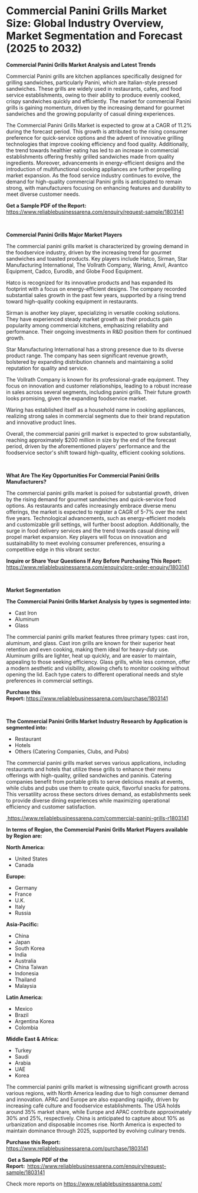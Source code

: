<p><h1>Commercial Panini Grills Market Size: Global Industry Overview, Market Segmentation and Forecast (2025 to 2032)</h1></p><p><strong>Commercial Panini Grills Market Analysis and Latest Trends</strong></p>
<p><p>Commercial Panini grills are kitchen appliances specifically designed for grilling sandwiches, particularly Panini, which are Italian-style pressed sandwiches. These grills are widely used in restaurants, cafes, and food service establishments, owing to their ability to produce evenly cooked, crispy sandwiches quickly and efficiently. The market for commercial Panini grills is gaining momentum, driven by the increasing demand for gourmet sandwiches and the growing popularity of casual dining experiences.</p><p>The Commercial Panini Grills Market is expected to grow at a CAGR of 11.2% during the forecast period. This growth is attributed to the rising consumer preference for quick-service options and the advent of innovative grilling technologies that improve cooking efficiency and food quality. Additionally, the trend towards healthier eating has led to an increase in commercial establishments offering freshly grilled sandwiches made from quality ingredients. Moreover, advancements in energy-efficient designs and the introduction of multifunctional cooking appliances are further propelling market expansion. As the food service industry continues to evolve, the demand for high-quality commercial Panini grills is anticipated to remain strong, with manufacturers focusing on enhancing features and durability to meet diverse customer needs.</p></p>
<p><strong>Get a Sample PDF of the Report:&nbsp;</strong> <a href="https://www.reliablebusinessarena.com/enquiry/request-sample/1803141?utm_campaign=2194&utm_medium=2&utm_source=Github&utm_content=ia&utm_term=19022025&utm_id=commercial-panini-grills">https://www.reliablebusinessarena.com/enquiry/request-sample/1803141</a></p>
<p>&nbsp;</p>
<p><strong>Commercial Panini Grills Major Market Players</strong></p>
<p><p>The commercial panini grills market is characterized by growing demand in the foodservice industry, driven by the increasing trend for gourmet sandwiches and toasted products. Key players include Hatco, Sirman, Star Manufacturing International, The Vollrath Company, Waring, Anvil, Avantco Equipment, Cadco, Eurodib, and Globe Food Equipment. </p><p>Hatco is recognized for its innovative products and has expanded its footprint with a focus on energy-efficient designs. The company recorded substantial sales growth in the past few years, supported by a rising trend toward high-quality cooking equipment in restaurants.</p><p>Sirman is another key player, specializing in versatile cooking solutions. They have experienced steady market growth as their products gain popularity among commercial kitchens, emphasizing reliability and performance. Their ongoing investments in R&D position them for continued growth.</p><p>Star Manufacturing International has a strong presence due to its diverse product range. The company has seen significant revenue growth, bolstered by expanding distribution channels and maintaining a solid reputation for quality and service.</p><p>The Vollrath Company is known for its professional-grade equipment. They focus on innovation and customer relationships, leading to a robust increase in sales across several segments, including panini grills. Their future growth looks promising, given the expanding foodservice market.</p><p>Waring has established itself as a household name in cooking appliances, realizing strong sales in commercial segments due to their brand reputation and innovative product lines. </p><p>Overall, the commercial panini grill market is expected to grow substantially, reaching approximately $200 million in size by the end of the forecast period, driven by the aforementioned players' performance and the foodservice sector's shift toward high-quality, efficient cooking solutions.</p></p>
<p>&nbsp;</p>
<p><strong>What Are The Key Opportunities For Commercial Panini Grills Manufacturers?</strong></p>
<p><p>The commercial panini grills market is poised for substantial growth, driven by the rising demand for gourmet sandwiches and quick-service food options. As restaurants and cafés increasingly embrace diverse menu offerings, the market is expected to register a CAGR of 5-7% over the next five years. Technological advancements, such as energy-efficient models and customizable grill settings, will further boost adoption. Additionally, the surge in food delivery services and the trend towards casual dining will propel market expansion. Key players will focus on innovation and sustainability to meet evolving consumer preferences, ensuring a competitive edge in this vibrant sector.</p></p>
<p><strong>Inquire or Share Your Questions If Any Before Purchasing This Report:</strong> <a href="https://www.reliablebusinessarena.com/enquiry/pre-order-enquiry/1803141?utm_campaign=2194&utm_medium=2&utm_source=Github&utm_content=ia&utm_term=19022025&utm_id=commercial-panini-grills">https://www.reliablebusinessarena.com/enquiry/pre-order-enquiry/1803141</a></p>
<p>&nbsp;</p>
<p><strong>Market Segmentation</strong></p>
<p><strong>The Commercial Panini Grills Market Analysis by types is segmented into:</strong></p>
<p><ul><li>Cast Iron</li><li>Aluminum</li><li>Glass</li></ul></p>
<p><p>The commercial panini grills market features three primary types: cast iron, aluminum, and glass. Cast iron grills are known for their superior heat retention and even cooking, making them ideal for heavy-duty use. Aluminum grills are lighter, heat up quickly, and are easier to maintain, appealing to those seeking efficiency. Glass grills, while less common, offer a modern aesthetic and visibility, allowing chefs to monitor cooking without opening the lid. Each type caters to different operational needs and style preferences in commercial settings.</p></p>
<p><strong>Purchase this Report:&nbsp;</strong><a href="https://www.reliablebusinessarena.com/purchase/1803141?utm_campaign=2194&utm_medium=2&utm_source=Github&utm_content=ia&utm_term=19022025&utm_id=commercial-panini-grills">https://www.reliablebusinessarena.com/purchase/1803141</a></p>
<p>&nbsp;</p>
<p><strong>The Commercial Panini Grills Market Industry Research by Application is segmented into:</strong></p>
<p><ul><li>Restaurant</li><li>Hotels</li><li>Others (Catering Companies, Clubs, and Pubs)</li></ul></p>
<p><p>The commercial panini grills market serves various applications, including restaurants and hotels that utilize these grills to enhance their menu offerings with high-quality, grilled sandwiches and paninis. Catering companies benefit from portable grills to serve delicious meals at events, while clubs and pubs use them to create quick, flavorful snacks for patrons. This versatility across these sectors drives demand, as establishments seek to provide diverse dining experiences while maximizing operational efficiency and customer satisfaction.</p></p>
<p><a href="https://www.reliablebusinessarena.com/commercial-panini-grills-r1803141?utm_campaign=2194&utm_medium=2&utm_source=Github&utm_content=ia&utm_term=19022025&utm_id=commercial-panini-grills">&nbsp;https://www.reliablebusinessarena.com/commercial-panini-grills-r1803141</a></p>
<p><strong>In terms of Region, the Commercial Panini Grills Market Players available by Region are:</strong></p>
<p>
    <p> <strong> North America: </strong>
        <ul>
            <li>United States</li>
            <li>Canada</li>
        </ul>
        </p> 
    <p> <strong> Europe: </strong>
        <ul>
            <li>Germany</li>
            <li>France</li>
            <li>U.K.</li>
            <li>Italy</li>
            <li>Russia</li>
        </ul>
        </p> 
    <p> <strong> Asia-Pacific: </strong>
        <ul>
            <li>China</li>
            <li>Japan</li>
            <li>South Korea</li>
            <li>India</li>
            <li>Australia</li>
            <li>China Taiwan</li>
            <li>Indonesia</li>
            <li>Thailand</li>
            <li>Malaysia</li>
        </ul>
        </p> 
    <p> <strong> Latin America: </strong>
        <ul>
            <li>Mexico</li>
            <li>Brazil</li>
            <li>Argentina Korea</li>
            <li>Colombia</li>
        </ul>
        </p> 
    <p> <strong> Middle East & Africa: </strong>
        <ul>
            <li>Turkey</li>
            <li>Saudi</li>
            <li>Arabia</li>
            <li>UAE</li>
            <li>Korea</li>
        </ul>
    </p>
    </p>
<p><p>The commercial panini grills market is witnessing significant growth across various regions, with North America leading due to high consumer demand and innovation. APAC and Europe are also expanding rapidly, driven by increasing café culture and foodservice establishments. The USA holds around 35% market share, while Europe and APAC contribute approximately 30% and 25%, respectively. China is anticipated to capture about 10% as urbanization and disposable incomes rise. North America is expected to maintain dominance through 2025, supported by evolving culinary trends.</p></p>
<p><strong>Purchase this Report: </strong><a href="https://www.reliablebusinessarena.com/purchase/1803141?utm_campaign=2194&utm_medium=2&utm_source=Github&utm_content=ia&utm_term=19022025&utm_id=commercial-panini-grills">https://www.reliablebusinessarena.com/purchase/1803141</a></p>
<p>&nbsp;<strong>Get a Sample PDF of the Report:&nbsp;&nbsp;</strong><a href="https://www.reliablebusinessarena.com/enquiry/request-sample/1803141?utm_campaign=2194&utm_medium=2&utm_source=Github&utm_content=ia&utm_term=19022025&utm_id=commercial-panini-grills">https://www.reliablebusinessarena.com/enquiry/request-sample/1803141</a></p>
<p><strong></strong></p>
<p>Check more reports on <a href="https://www.reliablebusinessarena.com/?utm_campaign=2194&utm_medium=2&utm_source=Github&utm_content=ia&utm_term=19022025&utm_id=commercial-panini-grills">https://www.reliablebusinessarena.com/</a></p>